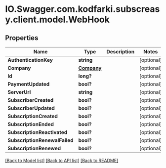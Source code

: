 # IO.Swagger.com.kodfarki.subscreasy.client.model.WebHook
## Properties

Name | Type | Description | Notes
------------ | ------------- | ------------- | -------------
**AuthenticationKey** | **string** |  | [optional] 
**Company** | [**Company**](Company.md) |  | [optional] 
**Id** | **long?** |  | [optional] 
**PaymentUpdated** | **bool?** |  | [optional] 
**ServerUrl** | **string** |  | [optional] 
**SubscriberCreated** | **bool?** |  | [optional] 
**SubscriberUpdated** | **bool?** |  | [optional] 
**SubscriptionCreated** | **bool?** |  | [optional] 
**SubscriptionEnded** | **bool?** |  | [optional] 
**SubscriptionReactivated** | **bool?** |  | [optional] 
**SubscriptionRenewalFailed** | **bool?** |  | [optional] 
**SubscriptionRenewed** | **bool?** |  | [optional] 

[[Back to Model list]](../README.md#documentation-for-models) [[Back to API list]](../README.md#documentation-for-api-endpoints) [[Back to README]](../README.md)

